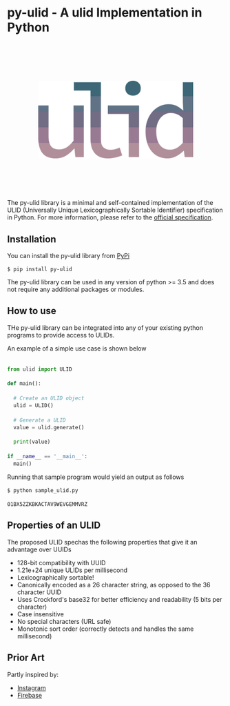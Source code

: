 # py-ulid - A ulid Implementation in Python

<h1 align="center">
    <br>
    <br>
    <img width="360" src="logo.png" alt="ulid">
    <br>
    <br>
    <br>
</h1>

The py-ulid library is a minimal and self-contained implementation of the ULID (Universally Unique Lexicographically Sortable Identifier) specification in Python.
For more information, please refer to the [official specification](https://github.com/ulid/spec).

## Installation

You can install the py-ulid library from [PyPi](https://pypi.org)

```shell
$ pip install py-ulid
```

The py-ulid library can be used in any version of python >= 3.5 and does not require any additional packages or modules.

## How to use

THe py-ulid library can be integrated into any of your existing python programs to provide access to ULIDs.

An example of a simple use case is shown below

```python

from ulid import ULID

def main():

  # Create an ULID object
  ulid = ULID()

  # Generate a ULID
  value = ulid.generate()

  print(value)

if __name__ == '__main__':
  main()

```

Running that sample program would yield an output as follows

```shell
$ python sample_ulid.py

01BX5ZZKBKACTAV9WEVGEMMVRZ
```

## Properties of an ULID

The proposed ULID spechas the following properties that give it an advantage over UUIDs

* 128-bit compatibility with UUID
* 1.21e+24 unique ULIDs per millisecond
* Lexicographically sortable!
* Canonically encoded as a 26 character string, as opposed to the 36 character UUID
* Uses Crockford's base32 for better efficiency and readability (5 bits per character)
* Case insensitive
* No special characters (URL safe)
* Monotonic sort order (correctly detects and handles the same millisecond)

## Prior Art

Partly inspired by:

* [Instagram](http://instagram-engineering.tumblr.com/post/10853187575/sharding-ids-at-instagram)
* [Firebase](https://firebase.googleblog.com/2015/02/the-2120-ways-to-ensure-unique_68.html)